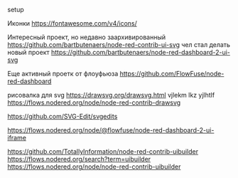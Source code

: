 setup


Иконки
https://fontawesome.com/v4/icons/

Интересный проект, но недавно заархивированный
https://github.com/bartbutenaers/node-red-contrib-ui-svg
чел стал делать новый проект
https://github.com/bartbutenaers/node-red-dashboard-2-ui-svg

Еще активный проетк от флоуфьюза
https://github.com/FlowFuse/node-red-dashboard

рисовалка для svg
https://drawsvg.org/drawsvg.html
vjlekm lkz yjlhtlf
https://flows.nodered.org/node/node-red-contrib-drawsvg

https://github.com/SVG-Edit/svgedits

https://flows.nodered.org/node/@flowfuse/node-red-dashboard-2-ui-iframe

https://github.com/TotallyInformation/node-red-contrib-uibuilder
https://flows.nodered.org/search?term=uibuilder
https://flows.nodered.org/node/node-red-contrib-uibuilder
